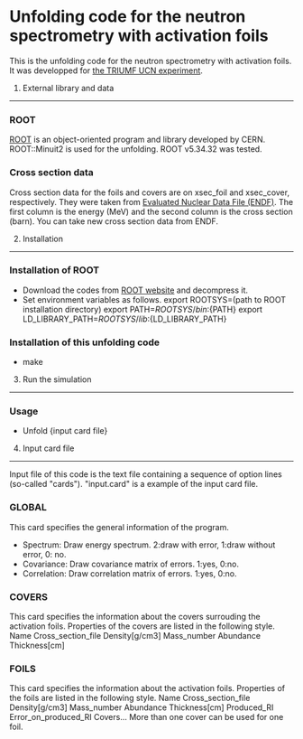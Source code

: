 Unfolding code for the neutron spectrometry with activation foils
========

This is the unfolding code for the neutron spectrometry with activation foils. It was developped for [the TRIUMF UCN experiment](http://www.triumf.ca/ucn).

1. External library and data
-----------

### ROOT
[ROOT](https://root.cern.ch/) is an object-oriented program and library developed by CERN. ROOT::Minuit2 is used for the unfolding. ROOT v5.34.32 was tested.

### Cross section data
Cross section data for the foils and covers are on xsec_foil and xsec_cover, respectively.
They were taken from [Evaluated Nuclear Data File (ENDF)](http://www.nndc.bnl.gov/exfor/endf.htm).
The first column is the energy (MeV) and the second column is the cross section (barn).
You can take new cross section data from ENDF.

2. Installation
------------------

### Installation of ROOT
- Download the codes from [ROOT website](https://root.cern.ch/downloading-root) and decompress it.
- Set environment variables as follows.
export ROOTSYS=(path to ROOT installation directory)
export PATH=${ROOTSYS}/bin:${PATH}
export LD_LIBRARY_PATH=${ROOTSYS}/lib:${LD_LIBRARY_PATH}

### Installation of this unfolding code
- make

3. Run the simulation
------------------

### Usage
- Unfold {input card file}

4. Input card file
------------------------

Input file of this code is the text file containing a sequence of option lines (so-called "cards").
"input.card" is a example of the input card file.

### GLOBAL
This card specifies the general information of the program.
- Spectrum:    Draw energy spectrum. 2:draw with error, 1:draw without error, 0: no.
- Covariance:  Draw covariance matrix of errors. 1:yes, 0:no.
- Correlation: Draw correlation matrix of errors. 1:yes, 0:no.

### COVERS
This card specifies the information about the covers surrouding the activation foils.
Properties of the covers are listed in the following style.
Name  Cross_section_file  Density[g/cm3]  Mass_number  Abundance  Thickness[cm]

### FOILS
This card specifies the information about the activation foils.
Properties of the foils are listed in the following style.
Name  Cross_section_file  Density[g/cm3]  Mass_number  Abundance  Thickness[cm]  Produced_RI  Error_on_produced_RI  Covers...
More than one cover can be used for one foil.
